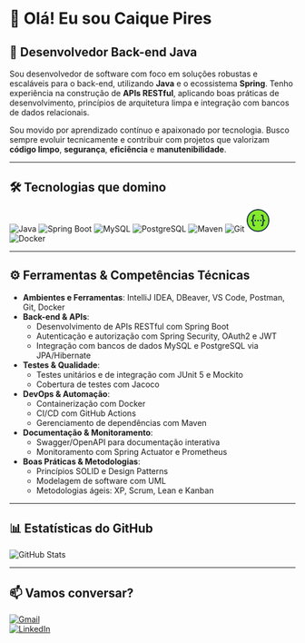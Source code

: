 # 👋 Olá! Eu sou Caique Pires

## 💼 Desenvolvedor Back-end Java

Sou desenvolvedor de software com foco em soluções robustas e escaláveis para o back-end, utilizando **Java** e o ecossistema **Spring**. Tenho experiência na construção de **APIs RESTful**, aplicando boas práticas de desenvolvimento, princípios de arquitetura limpa e integração com bancos de dados relacionais.

Sou movido por aprendizado contínuo e apaixonado por tecnologia. Busco sempre evoluir tecnicamente e contribuir com projetos que valorizam **código limpo**, **segurança**, **eficiência** e **manutenibilidade**.

---

## 🛠️ Tecnologias que domino

<p align="left">
  <img src="https://cdn.jsdelivr.net/gh/devicons/devicon/icons/java/java-original.svg" width="40" height="40" alt="Java"/>
  <img src="https://cdn.jsdelivr.net/gh/devicons/devicon/icons/spring/spring-original.svg" width="40" height="40" alt="Spring Boot"/>
  <img src="https://cdn.jsdelivr.net/gh/devicons/devicon/icons/mysql/mysql-original.svg" width="40" height="40" alt="MySQL"/>
  <img src="https://cdn.jsdelivr.net/gh/devicons/devicon/icons/postgresql/postgresql-original.svg" width="40" height="40" alt="PostgreSQL"/>
  <img src="https://cdn.jsdelivr.net/gh/devicons/devicon/icons/maven/maven-original.svg" width="40" height="40" alt="Maven"/>
  <img src="https://cdn.jsdelivr.net/gh/devicons/devicon/icons/git/git-original.svg" width="40" height="40" alt="Git"/>
  <img src="https://raw.githubusercontent.com/devicons/devicon/master/icons/swagger/swagger-original.svg" width="40" height="40" alt="Swagger"/>
  <img src="https://cdn.jsdelivr.net/gh/devicons/devicon/icons/docker/docker-original.svg" width="50" height="50" alt="Docker"/>
</p>

---

## ⚙️ Ferramentas & Competências Técnicas

- **Ambientes e Ferramentas**: IntelliJ IDEA, DBeaver, VS Code, Postman, Git, Docker  
- **Back-end & APIs**:
  - Desenvolvimento de APIs RESTful com Spring Boot  
  - Autenticação e autorização com Spring Security, OAuth2 e JWT  
  - Integração com bancos de dados MySQL e PostgreSQL via JPA/Hibernate  
- **Testes & Qualidade**:
  - Testes unitários e de integração com JUnit 5 e Mockito  
  - Cobertura de testes com Jacoco  
- **DevOps & Automação**:
  - Containerização com Docker  
  - CI/CD com GitHub Actions  
  - Gerenciamento de dependências com Maven  
- **Documentação & Monitoramento**:
  - Swagger/OpenAPI para documentação interativa  
  - Monitoramento com Spring Actuator e Prometheus  
- **Boas Práticas & Metodologias**:
  - Princípios SOLID e Design Patterns  
  - Modelagem de software com UML  
  - Metodologias ágeis: XP, Scrum, Lean e Kanban  

---

## 📊 Estatísticas do GitHub

![GitHub Stats](https://github-readme-stats.vercel.app/api?username=caiquepirs&show_icons=true&theme=radical)

---

## 📫 Vamos conversar?

[![Gmail](https://img.shields.io/badge/Email-Gmail-red?style=flat&logo=gmail)](mailto:pirescaiq@gmail.com)  
[![LinkedIn](https://img.shields.io/badge/LinkedIn-LinkedIn-blue?style=flat&logo=linkedin)](https://www.linkedin.com/in/caique-pires-8843aa332)



